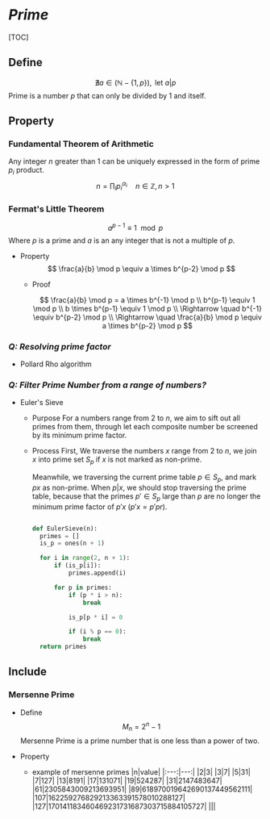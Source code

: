 # $Prime$

[TOC]

## Define  

$$
\nexists a \in (\mathbb N - \{1, p\}), \text{ let } a | p  \tag{Prime}
$$
Prime is a number $p$ that can only be divided by $1$ and itself.

## Property

### Fundamental Theorem of Arithmetic
Any integer $n$ greater than $1$ can be uniquely expressed in the form of prime $p_i$ product.   
$$
n = \prod_i p_i^{\alpha_i} \quad n \in \mathbb Z, n > 1
$$

### Fermat's Little Theorem

$$
a^{p-1} \equiv 1 \mod p
$$
Where $p$ is a prime and $a$ is an any integer that is not a multiple of $p$.

- Property
  $$
  \frac{a}{b} \mod p \equiv a \times b^{p-2} \mod p
  $$

  - Proof

      $$
      \frac{a}{b} \mod p = a \times b^{-1} \mod p  \\
      b^{p-1} \equiv 1 \mod p \\
      b \times b^{p-1} \equiv 1 \mod p  \\
      \Rightarrow \quad b^{-1} \equiv b^{p-2}  \mod p \\
      \Rightarrow \quad \frac{a}{b} \mod p \equiv a \times b^{p-2} \mod p
      $$

  

### *Q: Resolving prime factor*  

- Pollard Rho algorithm

### *Q: Filter Prime Number from a range of numbers?*

* Euler's Sieve
  - Purpose
    For a numbers range from $2$ to $n$, we aim to sift out all primes from them, through let each composite number be screened by its minimum prime factor.

  - Process
    First, We traverse the numbers $x$ range from $2$ to $n$, we join $x$ into prime set $S_p$ if $x$ is not marked as non-prime.

    Meanwhile, we traversing the current prime table $p \in S_p$, and mark $p x$ as non-prime. When $p | x$, we should stop traversing the prime table, because that the primes $p' \in S_p$ large than $p$ are no longer the minimum prime factor of $p' x$ ($p' x = p' p r$).

    ```py
    
    def EulerSieve(n):
      primes = []
      is_p = ones(n + 1)
    
      for i in range(2, n + 1):
          if (is_p[i]):
              primes.append(i)
    
          for p in primes:
              if (p * i > n):
                  break
    
              is_p[p * i] = 0
    
              if (i % p == 0):
                  break
      return primes
    ```

## Include

### Mersenne Prime

- Define 
  $$
  M_n = 2^n - 1  \tag{Mersenne number}
  $$
  Mersenne Prime is a prime number that is one less than a power of two.

- Property
  - example of mersenne primes
    |n|value|
    |:---:|---:|
    |2|3|
    |3|7|
    |5|31|
    |7|127|
    |13|8191| 
    |17|131071| 
    |19|524287| 
    |31|2147483647| 
    |61|2305843009213693951| 
    |89|618970019642690137449562111| 
    |107|162259276829213363391578010288127| 
    |127|170141183460469231731687303715884105727| 
    ||| 